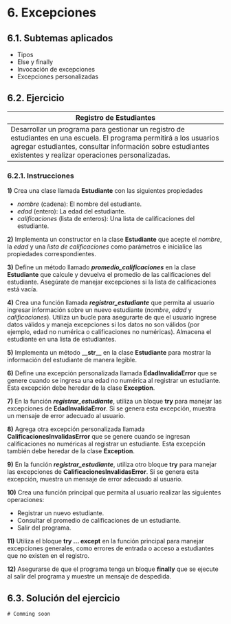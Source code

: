 # 6. Excepciones

## 6.1. Subtemas aplicados

- Tipos
- Else y finally
- Invocación de excepciones
- Excepciones personalizadas

## 6.2. Ejercicio

| Registro de Estudiantes |
| ------------ |
| Desarrollar un programa para gestionar un registro de estudiantes en una escuela. El programa permitirá a los usuarios agregar estudiantes, consultar información sobre estudiantes existentes y realizar operaciones personalizadas. | 

### 6.2.1. Instrucciones

**1)** Crea una clase llamada **Estudiante** con las siguientes propiedades
- *nombre* (cadena): El nombre del estudiante.
- *edad* (entero): La edad del estudiante.
- *calificaciones* (lista de enteros): Una lista de calificaciones del estudiante.

**2)** Implementa un constructor en la clase **Estudiante** que acepte el *nombre*, la *edad* y una *lista de calificaciones* como parámetros e inicialice las propiedades correspondientes.

**3)** Define un método llamado ***promedio_calificaciones*** en la clase **Estudiante** que calcule y devuelva el promedio de las calificaciones del estudiante. Asegúrate de manejar excepciones si la lista de calificaciones está vacía.

**4)** Crea una función llamada ***registrar_estudiante*** que permita al usuario ingresar información sobre un nuevo estudiante (*nombre*, *edad* y *calificaciones*). Utiliza un bucle para asegurarte de que el usuario ingrese datos válidos y maneja excepciones si los datos no son válidos (por ejemplo, edad no numérica o calificaciones no numéricas). Almacena el estudiante en una lista de estudiantes.

**5)** Implementa un método **\_\_str\_\_** en la clase **Estudiante** para mostrar la información del estudiante de manera legible.

**6)** Define una excepción personalizada llamada **EdadInvalidaError** que se genere cuando se ingresa una edad no numérica al registrar un estudiante. Esta excepción debe heredar de la clase **Exception**.

**7)** En la función ***registrar_estudiante***, utiliza un bloque **try** para manejar las excepciones de **EdadInvalidaError**. Si se genera esta excepción, muestra un mensaje de error adecuado al usuario.

**8)** Agrega otra excepción personalizada llamada **CalificacionesInvalidasError** que se genere cuando se ingresan calificaciones no numéricas al registrar un estudiante. Esta excepción también debe heredar de la clase **Exception**.

**9)** En la función ***registrar_estudiante***, utiliza otro bloque **try** para manejar las excepciones de **CalificacionesInvalidasError**. Si se genera esta excepción, muestra un mensaje de error adecuado al usuario.

**10)** Crea una función principal que permita al usuario realizar las siguientes operaciones:
- Registrar un nuevo estudiante.
- Consultar el promedio de calificaciones de un estudiante.
- Salir del programa.

**11)** Utiliza el bloque **try ... except** en la función principal para manejar excepciones generales, como errores de entrada o acceso a estudiantes que no existen en el registro.

**12)** Asegurarse de que el programa tenga un bloque **finally** que se ejecute al salir del programa y muestre un mensaje de despedida.

## 6.3. Solución del ejercicio

    # Comming soon
